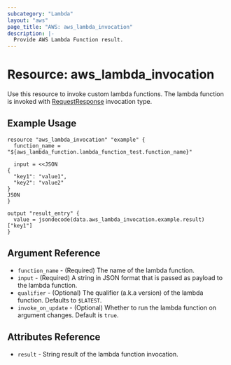 ```yaml
---
subcategory: "Lambda"
layout: "aws"
page_title: "AWS: aws_lambda_invocation"
description: |-
  Provide AWS Lambda Function result.
---
```


# Resource: aws_lambda_invocation

Use this resource to invoke custom lambda functions.
The lambda function is invoked with [RequestResponse](https://docs.aws.amazon.com/lambda/latest/dg/API_Invoke.html#API_Invoke_RequestSyntax)
invocation type.

## Example Usage

```hcl
resource "aws_lambda_invocation" "example" {
  function_name = "${aws_lambda_function.lambda_function_test.function_name}"

  input = <<JSON
{
  "key1": "value1",
  "key2": "value2"
}
JSON
}

output "result_entry" {
  value = jsondecode(data.aws_lambda_invocation.example.result)["key1"]
}
```

## Argument Reference

* `function_name` - (Required) The name of the lambda function.
* `input` - (Required) A string in JSON format that is passed as payload to the lambda function.
* `qualifier` - (Optional) The qualifier (a.k.a version) of the lambda function. Defaults
 to `$LATEST`.
* `invoke_on_update` - (Optional) Whether to run the lambda function on argument changes. Default is `true`.

## Attributes Reference

* `result` - String result of the lambda function invocation.
